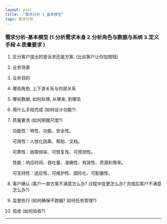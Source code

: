 ```yaml
---
layout: post
title:  "需求分析-1_基本模型"
tags: 需求分析
---
```


### 需求分析-基本模型 (1.分析需求本身 2.分析角色与数据与系统 3.定义手段 4.质量要求 )

   1. 区分客户提出的是诉求还是方案. (比如客户让你加按钮)
   
   2. 业务场景

   3. 业务目的
      
   4. 哪些角色, 上下游关系与内部关系
   
   5. 哪些数据, 如何处理, 从哪来, 到哪去
  
   6. 用什么手段完成 (如何设计功能?)
  
   7. 质量要求 (如何把握尺度?)
       
       功能性：特性、功能、安全性。
       
       可用性：人性化因素、帮助、文档。
       
       可靠性：故障频率、可恢复性、可预测性。
       
       性能：响应时间、吞吐量、准确性、有效性、资源利用率。
       
       可支持性：适应性、可维护性、国际化、可配置性。 
           
   8. 客户确认 (客户一直方案不满意怎么办? 过程中变更怎么办? 完成后客户不满意怎么办?)
      
   9. 监督执行 (如何确保不跑偏? 如何任务管理?)
   
   10. 验收 (如何验收?)
   
---
 